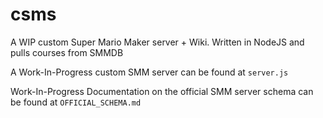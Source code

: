 # csms
A WIP custom Super Mario Maker server + Wiki. Written in NodeJS and pulls courses from SMMDB

A Work-In-Progress custom SMM server can be found at `server.js`

Work-In-Progress Documentation on the official SMM server schema can be found at `OFFICIAL_SCHEMA.md`